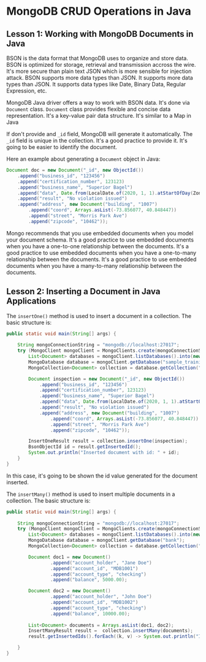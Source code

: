 # MongoDB CRUD Operations in Java

## Lesson 1: Working with MongoDB Documents in Java

BSON is the data format that MongoDB uses to organize and store data. BSON is optimized for storage, retrieval and transmission accross the wire. It's more secure than plain text JSON which is more sensible for injection attack. BSON supports more data types than JSON. It supports more data types than JSON. It supports data types like Date, Binary Data, Regular Expression, etc.

MongoDB Java driver offers a way to work with BSON data. It's done via `Document` class. `Document` class provides flexible and concise data representation. It's a key-value pair data structure. It's similar to a Map in Java

If don't provide and `_id` field, MongoDB will generate it automatically. The `_id` field is unique in the collection. It's a good practice to provide it. It's going to be easier to identify the document.

Here an example about generating a `Document` object in Java:
    
```java
Document doc = new Document("_id", new ObjectId())
    .append("business_id", "123456")
    .append("certification_number", 123123)
    .append("business_name", "Superior Bagel")
    .append("data", Date.from(LocalDate.of(2020, 1, 1).atStartOfDay(ZoneId.systemDefault()).toInstant()))
    .append("result", "No violation issued")
    .append("address", new Document("building", "1007")
        .append("coord", Arrays.asList(-73.856077, 40.848447))
        .append("street", "Morris Park Ave")
        .append("zipcode", "10462"));
```

Mongo recommends that you use embedded documents when you model your document schema. It's a good practice to use embedded documents when you have a one-to-one relationship between the documents. It's a good practice to use embedded documents when you have a one-to-many relationship between the documents. It's a good practice to use embedded documents when you have a many-to-many relationship between the documents.



## Lesson 2: Inserting a Document in Java Applications

The `insertOne()` method is used to insert a document in a collection. The basic structure is:

```java
public static void main(String[] args) {
    
    String mongoConnectionString = "mongodb://localhost:27017";
    try (MongoClient mongoClient = MongoClients.create(mongoConnectionString)) {
        List<Document> databases = mongoClient.listDatabases().into(new ArrayList<>());    
        MongoDatabase database = mongoClient.getDatabase("sample_training");
        MongoCollection<Document> collection = database.getCollection("inspections");

        Document inspection = new Document("_id", new ObjectId())
            .append("business_id", "123456")
            .append("certification_number", 123123)
            .append("business_name", "Superior Bagel")
            .append("data", Date.from(LocalDate.of(2020, 1, 1).atStartOfDay(ZoneId.systemDefault()).toInstant()))
            .append("result", "No violation issued")
            .append("address", new Document("building", "1007")
                .append("coord", Arrays.asList(-73.856077, 40.848447))
                .append("street", "Morris Park Ave")
                .append("zipcode", "10462"));

        InsertOneResult result = collection.insertOne(inspection);
        BsonObjectId id = result.getInsertedId();
        System.out.println("Inserted document with id: " + id); 
    }
}
```

In this case, it's going to be shown the id value generated for the document inserted.

The `insertMany()` method is used to insert multiple documents in a collection. The basic structure is:

```java
public static void main(String[] args) {
    
    String mongoConnectionString = "mongodb://localhost:27017";
    try (MongoClient mongoClient = MongoClients.create(mongoConnectionString)) {
        List<Document> databases = mongoClient.listDatabases().into(new ArrayList<>());    
        MongoDatabase database = mongoClient.getDatabase("bank");
        MongoCollection<Document> collection = database.getCollection("accounts");

        Document doc1 = new Document()
                .append("account_holder", "Jane Doe")
                .append("account_id", "MDB1001")
                .append("account_type", "checking")
                .append("balance", 5000.00);

        Document doc2 = new Document()
                .append("account_holder", "John Doe")
                .append("account_id", "MDB1002")
                .append("account_type", "checking")
                .append("balance", 10000.00);
        
        List<Document> documents = Arrays.asList(doc1, doc2);
        InsertManyResult result =  collection.insertMany(documents);
        result.getInsertedIds().forEach((k, v) -> System.out.println("Inserted document with id: " + v));

    }
}
```